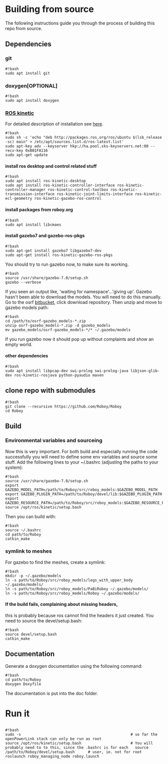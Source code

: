 # Building from source #
The following instructions guide you through the process of building this repo from source.
## Dependencies
### git 
```
#!bash
sudo apt install git
```
### doxygen[OPTIONAL]
```
#!bash
sudo apt install doxygen
```
### [ROS kinetic](http://wiki.ros.org/kinetic/)
For detailed description of installation see [here](http://wiki.ros.org/kinetic/Installation/Ubuntu). 
```
#!bash
sudo sh -c 'echo "deb http://packages.ros.org/ros/ubuntu $(lsb_release -sc) main" > /etc/apt/sources.list.d/ros-latest.list'
sudo apt-key adv --keyserver hkp://ha.pool.sks-keyservers.net:80 --recv-key 0xB01FA116
sudo apt-get update
```
#### install ros desktop and control related stuff
```
#!bash
sudo apt install ros-kinetic-desktop
sudo apt install ros-kinetic-controller-interface ros-kinetic-controller-manager ros-kinetic-control-toolbox ros-kinetic-transmission-interface ros-kinetic-joint-limits-interface ros-kinetic-ecl-geometry ros-kinetic-gazebo-ros-control 
```
#### install packages from roboy.org
```
#!bash
sudo apt install libcmaes
```
#### install gazebo7 and gazebo-ros-pkgs
```
#!bash
sudo apt-get install gazebo7 libgazebo7-dev
sudo apt-get install ros-kinetic-gazebo-ros-pkgs
```
You should try to run gazebo now, to make sure its working.
```
#!bash
source /usr/share/gazebo-7.0/setup.sh
gazebo --verbose
```
If you seen an output like, 'waiting for namespace'...'giving up'. Gazebo hasn't been able to download the models. You will need to do this manually. Go to the osrf [bitbucket](https://bitbucket.org/osrf/gazebo_models/downloads), click download repository. Then unzip and move to gazebo models path:
```
#!bash
cd /path/to/osrf-gazebo_models-*.zip
unzip osrf-gazebo_models-*.zip -d gazebo_models
mv gazebo_models/osrf-gazebo_models-*/* ~/.gazebo/models
```
If you run gazebo now it should pop up without complaints and show an empty world.

#### other dependencies
```
#!bash
sudo apt install libpcap-dev swi-prolog swi-prolog-java libjson-glib-dev ros-kinetic-rosjava python-pyaudio maven
```
## clone repo with submodules
```
#!bash
git clone --recursive https://github.com/Roboy/Roboy
cd Roboy
```
## Build
### Environmental variables and sourceing
Now this is very important. For both build and especially running the code successfully you will need to define some env variables and source some stuff. Add the following lines to your ~/.bashrc (adjusting the paths to your system):
```
#!bash
source /usr/share/gazebo-7.0/setup.sh
export GAZEBO_MODEL_PATH=/path/to/Roboy/src/roboy_models:$GAZEBO_MODEL_PATH
export GAZEBO_PLUGIN_PATH=/path/to/Roboy/devel/lib:$GAZEBO_PLUGIN_PATH
export GAZEBO_RESOURCE_PATH=/path/to/Roboy/src/roboy_models:$GAZEBO_RESOURCE_PATH
source /opt/ros/kinetic/setup.bash
```
Then you can build with:
```
#!bash
source ~/.bashrc
cd path/to/Roboy
catkin_make
```
### symlink to meshes
For gazebo to find the meshes, create a symlink:
```
#!bash
mkdir -p ~/.gazebo/models
ln -s path/to/Roboy/src/roboy_models/legs_with_upper_body ~/.gazebo/models/
ln -s path/to/Roboy/src/roboy_models/PaBiRoboy ~/.gazebo/models/
ln -s path/to/Roboy/src/roboy_models/Roboy ~/.gazebo/models/
```
#### If the build fails, complaining about missing headers,
this is probably because ros cannot find the headers it just created. You need to source the devel/setup.bash:
```
#!bash
source devel/setup.bash
catkin_make
```
## Documentation ##
Generate a doxygen documentation using the following command:
```
#!bash
cd path/to/Roboy
doxygen Doxyfile
```
The documentation is put into the doc folder.

# Run it
## 
```
#!bash
sudo -s                                                 # so far the openPowerLink stack can only be run as root
source /opt/ros/kinetic/setup.bash                      # You will probably need to to this, since the .bashrc is for each   source /path/to/Roboy/devel/setup.bash      # user, ie. not for root 
roslaunch roboy_managing_node roboy.launch
```
